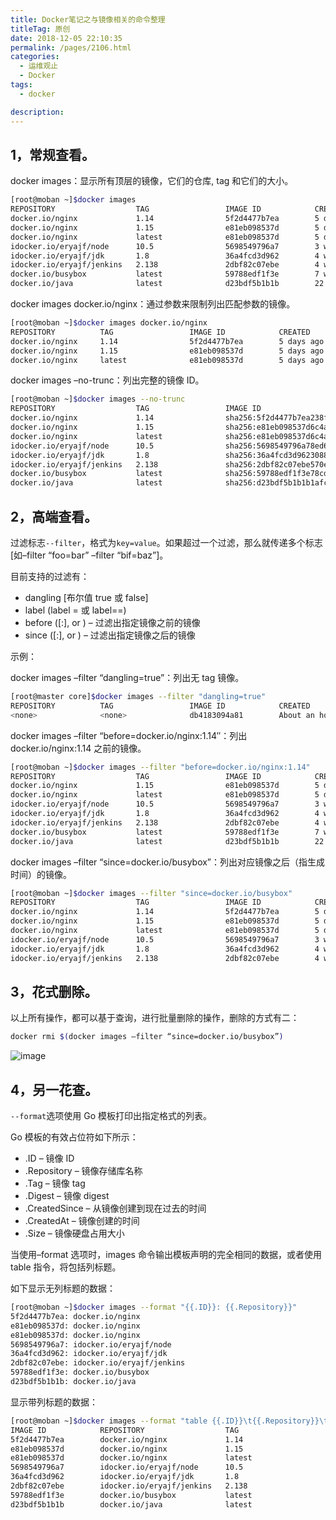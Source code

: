 ```yaml
---
title: Docker笔记之与镜像相关的命令整理
titleTag: 原创
date: 2018-12-05 22:10:35
permalink: /pages/2106.html
categories: 
  - 运维观止
  - Docker
tags: 
  - docker

description: 
---
```


## 1，常规查看。



docker images：显示所有顶层的镜像，它们的仓库, tag 和它们的大小。



```sh
[root@moban ~]$docker images
REPOSITORY                  TAG                 IMAGE ID            CREATED             SIZE
docker.io/nginx             1.14                5f2d4477b7ea        5 days ago          109 MB
docker.io/nginx             1.15                e81eb098537d        5 days ago          109 MB
docker.io/nginx             latest              e81eb098537d        5 days ago          109 MB
idocker.io/eryajf/node      10.5                5698549796a7        3 weeks ago         618 MB
idocker.io/eryajf/jdk       1.8                 36a4fcd3d962        4 weeks ago         896 MB
idocker.io/eryajf/jenkins   2.138               2dbf82c07ebe        4 weeks ago         990 MB
docker.io/busybox           latest              59788edf1f3e        7 weeks ago         1.15 MB
docker.io/java              latest              d23bdf5b1b1b        22 months ago       643 MB
```



docker images docker.io/nginx：通过参数来限制列出匹配参数的镜像。



```sh
[root@moban ~]$docker images docker.io/nginx
REPOSITORY          TAG                 IMAGE ID            CREATED             SIZE
docker.io/nginx     1.14                5f2d4477b7ea        5 days ago          109 MB
docker.io/nginx     1.15                e81eb098537d        5 days ago          109 MB
docker.io/nginx     latest              e81eb098537d        5 days ago          109 MB
```



docker images –no-trunc：列出完整的镜像 ID。



```sh
[root@moban ~]$docker images --no-trunc
REPOSITORY                  TAG                 IMAGE ID                                                                  CREATED             SIZE
docker.io/nginx             1.14                sha256:5f2d4477b7ea238f6ffb483962f4d124876277879a8aa948ae554d4268a41b04   5 days ago          109 MB
docker.io/nginx             1.15                sha256:e81eb098537d6c4a75438eacc6a2ed94af74ca168076f719f3a0558bd24d646a   5 days ago          109 MB
docker.io/nginx             latest              sha256:e81eb098537d6c4a75438eacc6a2ed94af74ca168076f719f3a0558bd24d646a   5 days ago          109 MB
idocker.io/eryajf/node      10.5                sha256:5698549796a78ed6e8827bbe0a9a403bac00bb3c89df4cde6db3740e9481b8df   3 weeks ago         618 MB
idocker.io/eryajf/jdk       1.8                 sha256:36a4fcd3d9623088f91fd860486c038b9159cb542bad43fe2910e8023db4b5f9   4 weeks ago         896 MB
idocker.io/eryajf/jenkins   2.138               sha256:2dbf82c07ebe570efdee9ef5da3cb08f297a9f792200367d7f01299255621f28   4 weeks ago         990 MB
docker.io/busybox           latest              sha256:59788edf1f3e78cd0ebe6ce1446e9d10788225db3dedcfd1a59f764bad2b2690   7 weeks ago         1.15 MB
docker.io/java              latest              sha256:d23bdf5b1b1b1afce5f1d0fd33e7ed8afbc084b594b9ccf742a5b27080
```



## 2，高端查看。



过滤标志`--filter`，格式为`key=value`。如果超过一个过滤，那么就传递多个标志 [如–filter “foo=bar” –filter “bif=baz”]。



目前支持的过滤有：



- dangling [布尔值 true 或 false]
- label (label = 或 label==)
- before ([:], or ) – 过滤出指定镜像之前的镜像
- since ([:], or ) – 过滤出指定镜像之后的镜像



示例：



docker images –filter “dangling=true”：列出无 tag 镜像。



```sh
[root@master core]$docker images --filter "dangling=true"
REPOSITORY          TAG                 IMAGE ID            CREATED             SIZE
<none>              <none>              db4183094a81        About an hour ago   979MB
```



docker images –filter “before=docker.io/nginx:1.14″：列出 docker.io/nginx:1.14 之前的镜像。



```sh
[root@moban ~]$docker images --filter "before=docker.io/nginx:1.14"
REPOSITORY                  TAG                 IMAGE ID            CREATED             SIZE
docker.io/nginx             1.15                e81eb098537d        5 days ago          109 MB
docker.io/nginx             latest              e81eb098537d        5 days ago          109 MB
idocker.io/eryajf/node      10.5                5698549796a7        3 weeks ago         618 MB
idocker.io/eryajf/jdk       1.8                 36a4fcd3d962        4 weeks ago         896 MB
idocker.io/eryajf/jenkins   2.138               2dbf82c07ebe        4 weeks ago         990 MB
docker.io/busybox           latest              59788edf1f3e        7 weeks ago         1.15 MB
docker.io/java              latest              d23bdf5b1b1b        22 months ago       643 MB
```



docker images –filter “since=docker.io/busybox”：列出对应镜像之后（指生成时间）的镜像。



```sh
[root@moban ~]$docker images --filter "since=docker.io/busybox"
REPOSITORY                  TAG                 IMAGE ID            CREATED             SIZE
docker.io/nginx             1.14                5f2d4477b7ea        5 days ago          109 MB
docker.io/nginx             1.15                e81eb098537d        5 days ago          109 MB
docker.io/nginx             latest              e81eb098537d        5 days ago          109 MB
idocker.io/eryajf/node      10.5                5698549796a7        3 weeks ago         618 MB
idocker.io/eryajf/jdk       1.8                 36a4fcd3d962        4 weeks ago         896 MB
idocker.io/eryajf/jenkins   2.138               2dbf82c07ebe        4 weeks ago         990 MB
```



## 3，花式删除。



以上所有操作，都可以基于查询，进行批量删除的操作，删除的方式有二：



```sh
docker rmi $(docker images –filter “since=docker.io/busybox”)
```





![image](http://t.eryajf.net/imgs/2021/09/47bf4a9606cc8d0d.jpg)





## 4，另一花查。



`--format`选项使用 Go 模板打印出指定格式的列表。



Go 模板的有效占位符如下所示：



- .ID – 镜像 ID
- .Repository – 镜像存储库名称
- .Tag – 镜像 tag
- .Digest – 镜像 digest
- .CreatedSince – 从镜像创建到现在过去的时间
- .CreatedAt – 镜像创建的时间
- .Size – 镜像硬盘占用大小



当使用–format 选项时，images 命令输出模板声明的完全相同的数据，或者使用 table 指令，将包括列标题。



如下显示无列标题的数据：



```sh
[root@moban ~]$docker images --format "{{.ID}}: {{.Repository}}"
5f2d4477b7ea: docker.io/nginx
e81eb098537d: docker.io/nginx
e81eb098537d: docker.io/nginx
5698549796a7: idocker.io/eryajf/node
36a4fcd3d962: idocker.io/eryajf/jdk
2dbf82c07ebe: idocker.io/eryajf/jenkins
59788edf1f3e: docker.io/busybox
d23bdf5b1b1b: docker.io/java
```



显示带列标题的数据：



```sh
[root@moban ~]$docker images --format "table {{.ID}}\t{{.Repository}}\t{{.Tag}}"
IMAGE ID            REPOSITORY                  TAG
5f2d4477b7ea        docker.io/nginx             1.14
e81eb098537d        docker.io/nginx             1.15
e81eb098537d        docker.io/nginx             latest
5698549796a7        idocker.io/eryajf/node      10.5
36a4fcd3d962        idocker.io/eryajf/jdk       1.8
2dbf82c07ebe        idocker.io/eryajf/jenkins   2.138
59788edf1f3e        docker.io/busybox           latest
d23bdf5b1b1b        docker.io/java              latest
```
